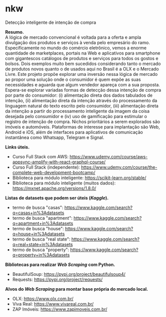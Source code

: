 # nkw
Detecção inteligente de intenção de compra

**Resumo.**    
A lógica de mercado convencional é voltada para a oferta e ampla divulgação dos produtos e serviços à venda pelo empresário do ramo. Especificamente no mundo do comércio eletrônico, vemos a enorme quantidade de marketplaces, portais na Web e aplicativos para smartphone com gigantescos catálogos de produtos e serviços para todos os gostos e bolsos. Dois exemplos muito bem sucedidos considerando tanto o mercado de produtos novos quanto o de usados aqui no Brasil é a OLX e o Mercado Livre. Este projeto propõe explorar uma inversão nessa lógica de mercado ao propor uma solução onde o consumidor é quem expõe as suas necessidades e aguarda que algum vendedor apareça com a sua proposta. Espera-se explorar variadas formas de detecção dessa intenção de compra por parte do consumidor: (i) alimentação direta dos dados tabulados de intenção, (ii) alimentação direta da intenção através do processamento da linguagem natural do texto escrito pelo consumidor, (iii) alimentação direta da intenção a partir do processamento inteligente da imagem da coisa desejada pelo consumidor e (iv) uso de gamificação para estimular o registro de intenção de compra. Nichos prioritários a serem explorados são imóveis e automóveis. Plataformas de interesse para implantação são Web, Android e iOS, além de interfaces para aplicativos de comunicação instantânea como Whatsapp, Telegram e Signal.

**Links úteis.**   
* Curso Full Stack com AWS: https://www.udemy.com/course/aws-appsync-amplify-with-react-graphql-course/   
* Curso Full Stack (independente): https://www.udemy.com/course/the-complete-web-development-bootcamp/     
* Biblioteca para módulo inteligente: https://scikit-learn.org/stable/
* Biblioteca para módulo inteligente (muitos dados): https://mxnet.apache.org/versions/1.8.0/    

**Listas de datasets que podem ser úteis (_Kaggle_).**
* termo de busca "casas": https://www.kaggle.com/search?q=casas+in%3Adatasets
* termo de busca "apartment": https://www.kaggle.com/search?q=apartment+in%3Adatasets
* termo de busca "house": https://www.kaggle.com/search?q=house+in%3Adatasets 
* termo de busca "real state": https://www.kaggle.com/search?q=real+state+in%3Adatasets    
* termo de busca "property": https://www.kaggle.com/search?q=property+in%3Adatasets   

**Bibliotecas para realizar _Web Scraping_ com Python.**
* BeautifulSoup: https://pypi.org/project/beautifulsoup4/
* Requests: https://pypi.org/project/requests/

**Alvos do _Web Scraping_ para montar base própria do mercado local.**
* OLX: https://www.olx.com.br/  
* Viva Real: https://www.vivareal.com.br/  
* ZAP Imóveis: https://www.zapimoveis.com.br/
